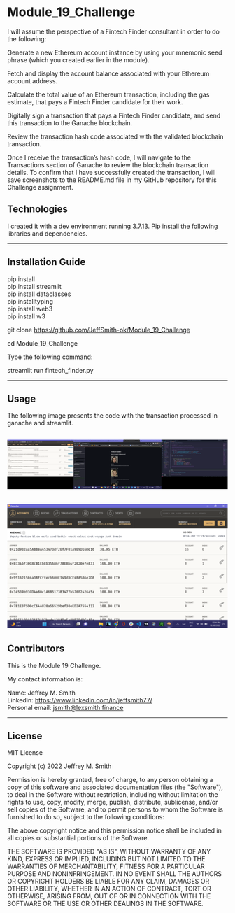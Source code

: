 # Module_19_Challenge

I will assume the perspective of a Fintech Finder consultant in order to do the following:

Generate a new Ethereum account instance by using your mnemonic seed phrase (which you created earlier in the module).

Fetch and display the account balance associated with your Ethereum account address.

Calculate the total value of an Ethereum transaction, including the gas estimate, that pays a Fintech Finder candidate for their work.

Digitally sign a transaction that pays a Fintech Finder candidate, and send this transaction to the Ganache blockchain.

Review the transaction hash code associated with the validated blockchain transaction.

Once I receive the transaction’s hash code, I will navigate to the Transactions section of Ganache to review the blockchain transaction details. To confirm that I have successfully created the transaction, I will save screenshots to the README.md file in my GitHub repository for this Challenge assignment.

## Technologies

I created it with a dev environment running 3.7.13. Pip install the following libraries and dependencies.

---

## Installation Guide

pip install </br>
pip install streamlit </br>
pip install dataclasses</br>
pip installtyping</br>
pip install web3</br>
pip install w3</br>

git clone https://github.com/JeffSmith-ok/Module_19_Challenge

cd Module_19_Challenge

Type the following command:

streamlit run fintech_finder.py

---

## Usage

The following image presents the code with the transaction processed in ganache and streamlit.

## ![Screenshot of the transaction running in ganache, fintech_finder.py and streamlit app running](Images/transaction.png) </br>

## ![Screenshot of the account running in ganache](Images/account.png)

## Contributors

This is the Module 19 Challenge.

My contact information is:

Name: Jeffrey M. Smith </br>
Linkedin: https://www.linkedin.com/in/jeffsmith77/ </br>
Personal email: jsmith@lexsmith.finance</br>

---

## License

MIT License

Copyright (c) 2022 Jeffrey M. Smith

Permission is hereby granted, free of charge, to any person obtaining a copy of this software and associated documentation files (the "Software"), to deal in the Software without restriction, including without limitation the rights to use, copy, modify, merge, publish, distribute, sublicense, and/or sell
copies of the Software, and to permit persons to whom the Software is furnished to do so, subject to the following conditions:

The above copyright notice and this permission notice shall be included in all copies or substantial portions of the Software.

THE SOFTWARE IS PROVIDED "AS IS", WITHOUT WARRANTY OF ANY KIND, EXPRESS OR IMPLIED, INCLUDING BUT NOT LIMITED TO THE WARRANTIES OF MERCHANTABILITY, FITNESS FOR A PARTICULAR PURPOSE AND NONINFRINGEMENT. IN NO EVENT SHALL THE AUTHORS OR COPYRIGHT HOLDERS BE LIABLE FOR ANY CLAIM, DAMAGES OR OTHER LIABILITY, WHETHER IN AN ACTION OF CONTRACT, TORT OR OTHERWISE, ARISING FROM, OUT OF OR IN CONNECTION WITH THE SOFTWARE OR THE USE OR OTHER DEALINGS IN THE
SOFTWARE.

```

```
